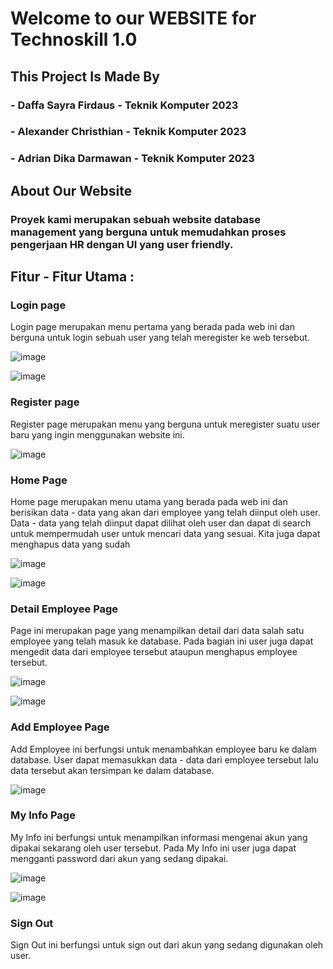 # Welcome to our WEBSITE for Technoskill 1.0
## This Project Is Made By
### - Daffa Sayra Firdaus - Teknik Komputer 2023
### - Alexander Christhian - Teknik Komputer 2023
### - Adrian Dika Darmawan - Teknik Komputer 2023

## About Our Website
### Proyek kami merupakan sebuah website database management yang berguna untuk memudahkan proses pengerjaan HR dengan UI yang user friendly.

## Fitur - Fitur Utama :
### Login page
Login page merupakan menu pertama yang berada pada web ini dan berguna untuk login sebuah user yang telah meregister ke web tersebut.

![image](Screenshot/Login1.png)

![image](Screenshot/Login2.png)

### Register page
Register page merupakan menu yang berguna untuk meregister suatu user baru yang ingin menggunakan website ini.

![image](Screenshot/Register1.png)

### Home Page
Home page merupakan menu utama yang berada pada web ini dan berisikan data - data yang akan dari employee yang telah diinput oleh user. Data - data yang telah diinput dapat dilihat oleh user dan dapat di search untuk mempermudah user untuk mencari data yang sesuai. Kita juga dapat menghapus data yang sudah 

![image](Screenshot/354605133-a0928fdd-6293-4d1a-817f-ea43c201dd31.png)

![image](Screenshot/354605578-39ca5ae8-2706-46a2-9b7b-37d141b7fcc1.png)

### Detail Employee Page
Page ini merupakan page yang menampilkan detail dari data salah satu employee yang telah masuk ke database. Pada bagian ini user juga dapat mengedit data dari employee tersebut ataupun menghapus employee tersebut.

![image](Screenshot/DetailEmployee1.png)

![image](Screenshot/DetailEmployee2.png)

### Add Employee Page
Add Employee ini berfungsi untuk menambahkan employee baru ke dalam database. User dapat memasukkan data - data dari employee tersebut lalu data tersebut akan tersimpan ke dalam database.

![image](Screenshot/AddEmployee1.png)

### My Info Page
My Info ini berfungsi untuk menampilkan informasi mengenai akun yang dipakai sekarang oleh user tersebut. Pada My Info ini user juga dapat mengganti password dari akun yang sedang dipakai.

![image](Screenshot/MyInfo1.png)

![image](Screenshot/MyInfo2.png)

### Sign Out
Sign Out ini berfungsi untuk sign out dari akun yang sedang digunakan oleh user.